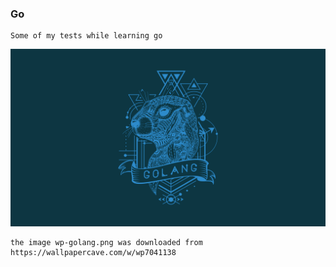 ### Go

```
Some of my tests while learning go
```

![alt text](https://github.com/lucasgvarela/golang/blob/main/wp-golang.png?raw=true)
```
the image wp-golang.png was downloaded from https://wallpapercave.com/w/wp7041138
```